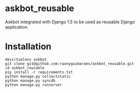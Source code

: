 askbot_reusable
===============

Askbot integrated with Django 1.5 to be used as reusable Django application.

Installation
============

    mkvirtualenv askbot
    git clone git@github.com:raonyguimaraes/askbot_reusable.git
    cd askbot_reusable
    pip install -r requirements.txt
    python manage.py collectstatic
    python manage.py syncdb
    python manage.py runserver
    